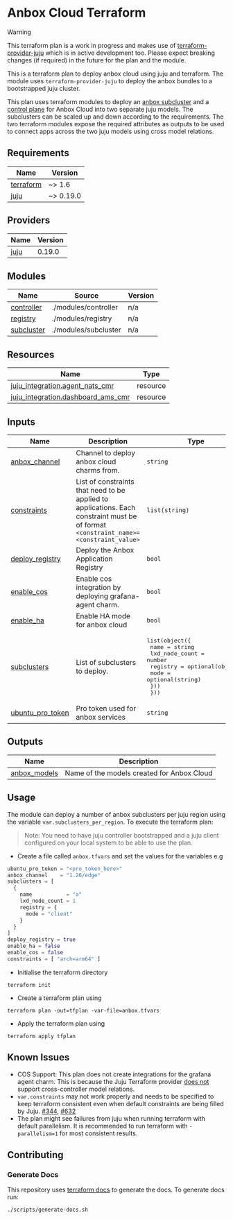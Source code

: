 <!-- BEGIN_TF_DOCS -->
# Anbox Cloud Terraform

> [!WARNING]
> This terraform plan is a work in progress and makes use of [terraform-provider-juju](https://github.com/juju/terraform-provider-juju)
> which is in active development too. Please expect breaking changes (if required) in the future for the plan and the module.

This is a terraform plan to deploy anbox cloud using juju and terraform.
The module uses `terraform-provider-juju` to deploy the anbox bundles to a
bootstrapped juju cluster.

This plan uses terraform modules to deploy an [anbox subcluster](./modules/subcluster/README.md)
and a [control plane](./modules/controller/README.md) for Anbox Cloud into two separate juju models.
The subclusters can be scaled up and down according to the requirements. The two terraform modules expose
the required attributes as outputs to be used to connect apps across the two juju models using
cross model relations.

## Requirements

| Name | Version |
|------|---------|
| <a name="requirement_terraform"></a> [terraform](#requirement\_terraform) | ~> 1.6 |
| <a name="requirement_juju"></a> [juju](#requirement\_juju) | ~> 0.19.0 |

## Providers

| Name | Version |
|------|---------|
| <a name="provider_juju"></a> [juju](#provider\_juju) | 0.19.0 |

## Modules

| Name | Source | Version |
|------|--------|---------|
| <a name="module_controller"></a> [controller](#module\_controller) | ./modules/controller | n/a |
| <a name="module_registry"></a> [registry](#module\_registry) | ./modules/registry | n/a |
| <a name="module_subcluster"></a> [subcluster](#module\_subcluster) | ./modules/subcluster | n/a |

## Resources

| Name | Type |
|------|------|
| [juju_integration.agent_nats_cmr](https://registry.terraform.io/providers/juju/juju/latest/docs/resources/integration) | resource |
| [juju_integration.dashboard_ams_cmr](https://registry.terraform.io/providers/juju/juju/latest/docs/resources/integration) | resource |

## Inputs

| Name | Description | Type | Default | Required |
|------|-------------|------|---------|:--------:|
| <a name="input_anbox_channel"></a> [anbox\_channel](#input\_anbox\_channel) | Channel to deploy anbox cloud charms from. | `string` | n/a | yes |
| <a name="input_constraints"></a> [constraints](#input\_constraints) | List of constraints that need to be applied to applications. Each constraint must be of format `<constraint_name>=<constraint_value>` | `list(string)` | `[]` | no |
| <a name="input_deploy_registry"></a> [deploy\_registry](#input\_deploy\_registry) | Deploy the Anbox Application Registry | `bool` | `false` | no |
| <a name="input_enable_cos"></a> [enable\_cos](#input\_enable\_cos) | Enable cos integration by deploying grafana-agent charm. | `bool` | `false` | no |
| <a name="input_enable_ha"></a> [enable\_ha](#input\_enable\_ha) | Enable HA mode for anbox cloud | `bool` | `false` | no |
| <a name="input_subclusters"></a> [subclusters](#input\_subclusters) | List of subclusters to deploy. | <pre>list(object({<br/>    name           = string<br/>    lxd_node_count = number<br/>    registry = optional(object({<br/>      mode = optional(string)<br/>    }))<br/>  }))</pre> | `[]` | no |
| <a name="input_ubuntu_pro_token"></a> [ubuntu\_pro\_token](#input\_ubuntu\_pro\_token) | Pro token used for anbox services | `string` | n/a | yes |

## Outputs

| Name | Description |
|------|-------------|
| <a name="output_anbox_models"></a> [anbox\_models](#output\_anbox\_models) | Name of the models created for Anbox Cloud |

## Usage
The module can deploy a number of anbox subclusters per juju region using the
variable `var.subclusters_per_region`. To execute the terraform plan:

> Note: You need to have juju controller bootstrapped and a juju client
> configured on your local system to be able to use the plan.

* Create a file called `anbox.tfvars` and set the values for the variables e.g

```tfvars
ubuntu_pro_token = "<pro_token_here>"
anbox_channel    = "1.26/edge"
subclusters = [
  {
    name           = "a"
    lxd_node_count = 1
    registry = {
      mode = "client"
    }
  }
]
deploy_registry = true
enable_ha = false
enable_cos = false
constraints = [ "arch=arm64" ]
```

* Initialise the terraform directory

```shell
terraform init
```

* Create a terraform plan using

```shell
terraform plan -out=tfplan -var-file=anbox.tfvars
```

* Apply the terraform plan using

```shell
terraform apply tfplan
```

## Known Issues
- COS Support: This plan does not create integrations for the grafana agent charm. This is because the Juju Terraform provider [does not](https://github.com/juju/terraform-provider-juju/issues/119) support cross-controller model relations.
- `var.constraints` may not work properly and needs to be specified to keep terraform consistent even when default constraints are being filled by Juju. [#344](https://github.com/juju/terraform-provider-juju/issues/344), [#632](https://github.com/juju/terraform-provider-juju/issues/632)
- The plan might see failures from juju when running terraform with default parallelism. It is recommended to run terraform with `-parallelism=1` for most consistent results.

## Contributing
### Generate Docs
This repository uses [terraform docs](https://terraform-docs.io/) to generate
the docs. To generate docs run:

```shell
./scripts/generate-docs.sh
```
<!-- END_TF_DOCS -->
